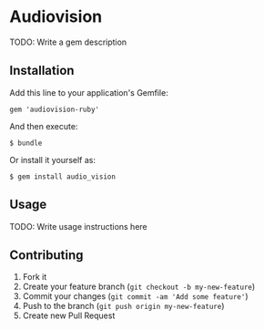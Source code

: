 # Audiovision

TODO: Write a gem description

## Installation

Add this line to your application's Gemfile:

    gem 'audiovision-ruby'

And then execute:

    $ bundle

Or install it yourself as:

    $ gem install audio_vision

## Usage

TODO: Write usage instructions here

## Contributing

1. Fork it
2. Create your feature branch (`git checkout -b my-new-feature`)
3. Commit your changes (`git commit -am 'Add some feature'`)
4. Push to the branch (`git push origin my-new-feature`)
5. Create new Pull Request

